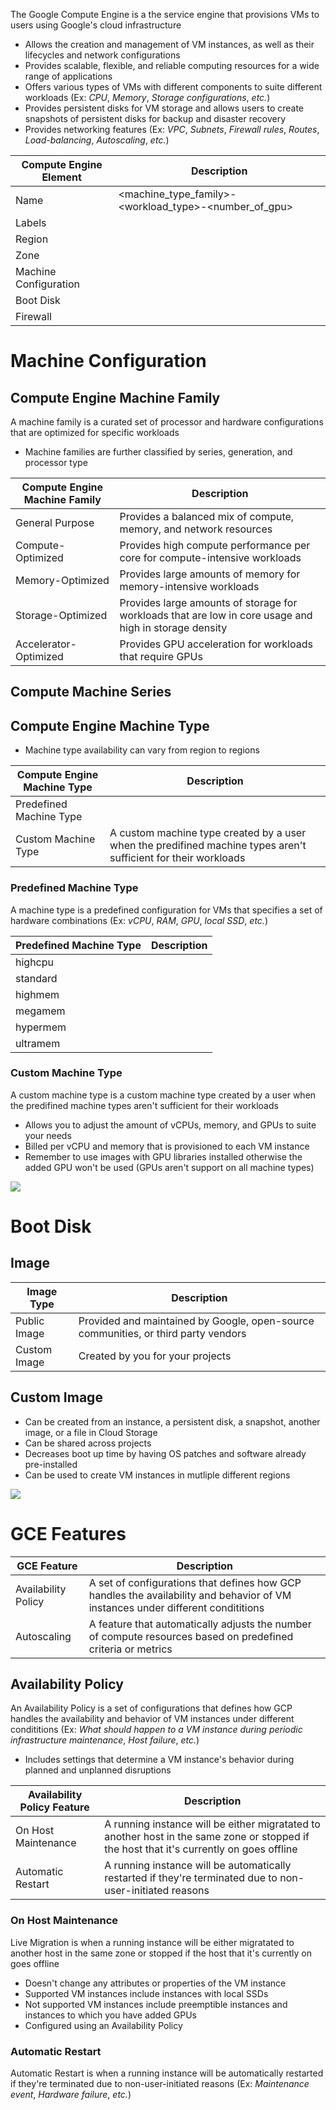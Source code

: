 The Google Compute Engine is a the service engine that provisions VMs to users using Google's cloud infrastructure

* Allows the creation and management of VM instances, as well as their lifecycles and network configurations
* Provides scalable, flexible, and reliable computing resources for a wide range of applications
* Offers various types of VMs with different components to suite different workloads (Ex: *CPU*, *Memory*, *Storage configurations*, *etc.*)
* Provides persistent disks for VM storage and allows users to create snapshots of persistent disks for backup and disaster recovery
* Provides networking features (Ex: *VPC*, *Subnets*, *Firewall rules*, *Routes*, *Load-balancing*, *Autoscaling*, *etc.*)

| Compute Engine Element | Description |
| --- | --- |
| Name | <machine_type_family>-<workload_type>-<number_of_gpu> |
| Labels | |
| Region | |
| Zone | |
| Machine Configuration | |
| Boot Disk | |
| Firewall | |

# Machine Configuration



## Compute Engine Machine Family

A machine family is a curated set of processor and hardware configurations that are optimized for specific workloads

* Machine families are further classified by series, generation, and processor type

| Compute Engine Machine Family | Description |
| --- | --- |
| General Purpose | Provides a balanced mix of compute, memory, and network resources | 
| Compute-Optimized | Provides high compute performance per core for compute-intensive workloads |
| Memory-Optimized | Provides large amounts of memory for memory-intensive workloads |
| Storage-Optimized | Provides large amounts of storage for workloads that are low in core usage and high in storage density |
| Accelerator-Optimized | Provides GPU acceleration for workloads that require GPUs |

## Compute Machine Series



## Compute Engine Machine Type

* Machine type availability can vary from region to regions

| Compute Engine Machine Type | Description |
| --- | --- |
| Predefined Machine Type | |
| Custom Machine Type | A custom machine type created by a user when the predifined machine types aren't sufficient for their workloads |

### Predefined Machine Type

A machine type is a predefined configuration for VMs that specifies a set of hardware combinations (Ex: *vCPU*, *RAM*, *GPU*, *local SSD*, *etc.*)

| Predefined Machine Type | Description |
| --- | --- |
| highcpu | |
| standard | |
| highmem | |
| megamem | |
| hypermem | |
| ultramem | |

### Custom Machine Type

A custom machine type is a custom machine type created by a user when the predifined machine types aren't sufficient for their workloads 

* Allows you to adjust the amount of vCPUs, memory, and GPUs to suite your needs
* Billed per vCPU and memory that is provisioned to each VM instance
* Remember to use images with GPU libraries installed otherwise the added GPU won't be used (GPUs aren't support on all machine types)

![](https://github.com/JonmarCorpuz/SecondBrain/blob/main/Assets/Whitespace.png)

# Boot Disk 

## Image

| Image Type | Description |
| --- | --- |
| Public Image | Provided and maintained by Google, open-source communities, or third party vendors | 
| Custom Image | Created by you for your projects |

## Custom Image

* Can be created from an instance, a persistent disk, a snapshot, another image, or a file in Cloud Storage
* Can be shared across projects
* Decreases boot up time by having OS patches and software already pre-installed
* Can be used to create VM instances in mutliple different regions

![](https://github.com/JonmarCorpuz/SecondBrain/blob/main/Assets/Whitespace.png)

# GCE Features

| GCE Feature | Description |
| --- | --- |
| Availability Policy | A set of configurations that defines how GCP handles the availability and behavior of VM instances under different condititions |
| Autoscaling | A feature that automatically adjusts the number of compute resources based on predefined criteria or metrics |

## Availability Policy

An Availability Policy is a set of configurations that defines how GCP handles the availability and behavior of VM instances under different condititions (Ex: *What should happen to a VM instance during periodic infrastructure maintenance*, *Host failure*, *etc.*)

* Includes settings that determine a VM instance's behavior during planned and unplanned disruptions

| Availability Policy Feature | Description |
| --- | --- |
| On Host Maintenance | A running instance will be either migratated to another host in the same zone or stopped if the host that it's currently on goes offline |
| Automatic Restart | A running instance will be automatically restarted if they're terminated due to non-user-initiated reasons |

### On Host Maintenance

Live Migration is when a running instance will be either migratated to another host in the same zone or stopped if the host that it's currently on goes offline

* Doesn't change any attributes or properties of the VM instance
* Supported VM instances include instances with local SSDs
* Not supported VM instances include preemptible instances and instances to which you have added GPUs
* Configured using an Availability Policy

### Automatic Restart 

Automatic Restart is when a running instance will be automatically restarted if they're terminated due to non-user-initiated reasons (Ex: *Maintenance event*, *Hardware failure*, *etc.*)
